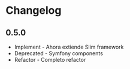 Changelog
=========


0.5.0
-----

* Implement - Ahora extiende Slim framework
* Deprecated - Symfony components
* Refactor - Completo refactor
